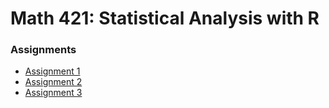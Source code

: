 # Math 421: Statistical Analysis with R

### Assignments
- [Assignment 1](Assignment1.html)
- [Assignment 2](Assignment2.html)
- [Assignment 3](assignment3.html)


